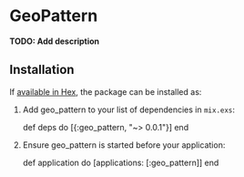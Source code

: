 # GeoPattern

**TODO: Add description**

## Installation

If [available in Hex](https://hex.pm/docs/publish), the package can be installed as:

  1. Add geo_pattern to your list of dependencies in `mix.exs`:

        def deps do
          [{:geo_pattern, "~> 0.0.1"}]
        end

  2. Ensure geo_pattern is started before your application:

        def application do
          [applications: [:geo_pattern]]
        end

